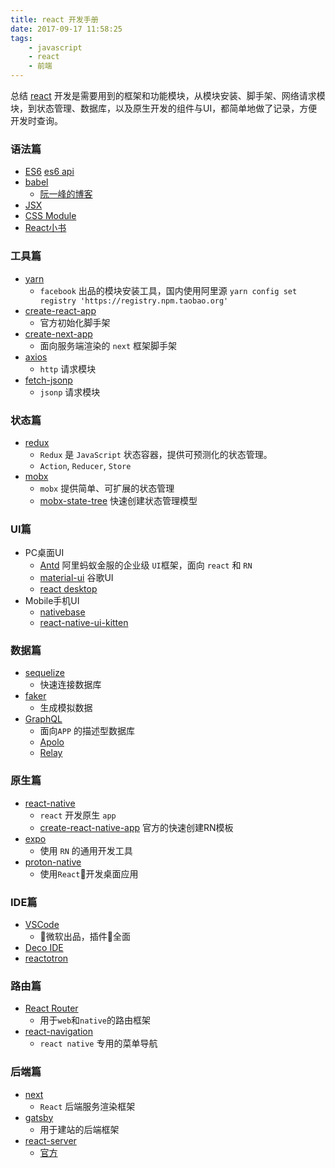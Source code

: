 ```yaml
---
title: react 开发手册
date: 2017-09-17 11:58:25
tags:
    - javascript
    - react
    - 前端
---
```


总结 [react](https://reactjs.org/) 开发是需要用到的框架和功能模块，从模块安装、脚手架、网络请求模块，到状态管理、数据库，以及原生开发的组件与UI，都简单地做了记录，方便开发时查询。

<!--more-->

### 语法篇

- [ES6](http://es6.ruanyifeng.com/)
    [es6 api](http://es6-features.org/#Constants)
- [babel](https://babeljs.cn/)
    - [阮一峰的博客](http://www.ruanyifeng.com/blog/2016/01/babel.html)
- [JSX](https://hulufei.gitbooks.io/react-tutorial/content/jsx-in-depth.html)
- [CSS Module](https://github.com/camsong/blog/issues/5)
- [React小书](http://huziketang.com/books/react/)


### 工具篇

- [yarn](https://yarnpkg.com/zh-Hans/)
    - `facebook` 出品的模块安装工具，国内使用阿里源 `yarn config set registry 'https://registry.npm.taobao.org'`
- [create-react-app](https://www.npmjs.com/package/create-react-app)
    - 官方初始化脚手架
- [create-next-app](https://www.npmjs.com/package/create-next-app)
    - 面向服务端渲染的 `next` 框架脚手架
- [axios](https://www.npmjs.com/package/axios) 
    - `http` 请求模块
- [fetch-jsonp](https://www.npmjs.com/package/fetch-jsonp)
    - `jsonp` 请求模块

### 状态篇

- [redux](http://cn.redux.js.org/index.html)
    - `Redux` 是 `JavaScript` 状态容器，提供可预测化的状态管理。
    - `Action`, `Reducer`, `Store`
- [mobx](http://cn.mobx.js.org/)
    - `mobx` 提供简单、可扩展的状态管理
    - [mobx-state-tree](https://www.npmjs.com/package/mobx-state-tree) 快速创建状态管理模型

### UI篇

- PC桌面UI
    - [Antd](https://ant.design/) 阿里蚂蚁金服的企业级 `UI`框架，面向 `react` 和 `RN` 
    - [material-ui](http://www.material-ui.com/#/get-started/usage) 谷歌UI
    - [react desktop](http://reactdesktop.js.org/)
- Mobile手机UI
    - [nativebase](https://nativebase.io/)
    - [react-native-ui-kitten](https://akveo.github.io/react-native-ui-kitten/#/home)
### 数据篇

- [sequelize](https://www.npmjs.com/package/sequelize)
    - 快速连接数据库
- [faker](https://www.npmjs.com/package/faker)
    - 生成模拟数据
- [GraphQL](http://graphql.org/)
    - 面向`APP` 的描述型数据库
    - [Apolo](https://www.apollographql.com/)
    - [Relay](https://facebook.github.io/relay/)

### 原生篇

- [react-native](http://www.reactnativeexpress.com/)
    - `react` 开发原生 `app`
    - [create-react-native-app](https://github.com/react-community/create-react-native-app) 官方的快速创建RN模板
- [expo](https://expo.io/)
    - 使用 `RN` 的通用开发工具
- [proton-native](https://github.com/kusti8/proton-native)
    - 使用`React`开发桌面应用

### IDE篇

- [VSCode](https://code.visualstudio.com/)
    - 微软出品，插件全面
- [Deco IDE](https://www.decoide.org/)
- [reactotron](https://github.com/infinitered/reactotron)

### 路由篇

- [React Router](https://reacttraining.com/react-router/)
    - 用于`web`和`native`的路由框架
- [react-navigation](https://reactnavigation.org/)
    - `react native` 专用的菜单导航

### 后端篇

- [next](https://github.com/zeit/next.js/)
    - `React` 后端服务渲染框架
- [gatsby](https://www.gatsbyjs.org/)
    - 用于建站的后端框架
- [react-server](https://react-server.io/)
    - [官方](https://reactjs.org/docs/react-dom-server.html)
